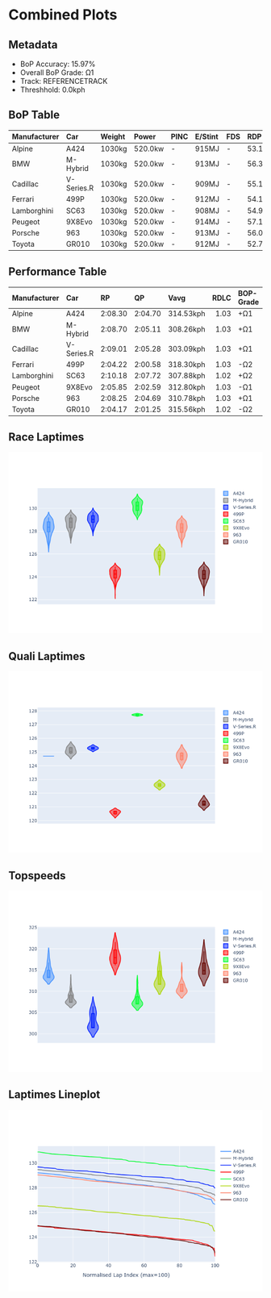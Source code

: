# Combined Plots

## Metadata

- BoP Accuracy: 15.97%
- Overall BoP Grade: Ω1
- Track: REFERENCETRACK
- Threshhold: 0.0kph

## BoP Table
| Manufacturer   | Car        | Weight   | Power   | PINC   | E/Stint   | FDS   | RDP    | QDP    | TDP    |
|:---------------|:-----------|:---------|:--------|:-------|:----------|:------|:-------|:-------|:-------|
| Alpine         | A424       | 1030kg   | 520.0kw | -      | 915MJ     | -     | 53.15% | 33.33% | 3.76%  |
| BMW            | M-Hybrid   | 1030kg   | 520.0kw | -      | 913MJ     | -     | 56.32% | 71.43% | 11.52% |
| Cadillac       | V-Series.R | 1030kg   | 520.0kw | -      | 909MJ     | -     | 55.19% | 66.67% | 11.71% |
| Ferrari        | 499P       | 1030kg   | 520.0kw | -      | 912MJ     | -     | 54.16% | 42.86% | 3.90%  |
| Lamborghini    | SC63       | 1030kg   | 520.0kw | -      | 908MJ     | -     | 54.95% | 66.67% | 9.28%  |
| Peugeot        | 9X8Evo     | 1030kg   | 520.0kw | -      | 914MJ     | -     | 57.10% | 50.00% | 4.59%  |
| Porsche        | 963        | 1030kg   | 520.0kw | -      | 913MJ     | -     | 56.05% | 37.50% | 1.93%  |
| Toyota         | GR010      | 1030kg   | 520.0kw | -      | 912MJ     | -     | 52.75% | 75.00% | 2.01%  |

## Performance Table
| Manufacturer   | Car        | RP      | QP      | Vavg      |   RDLC | BOP-Grade   | Match   |
|:---------------|:-----------|:--------|:--------|:----------|-------:|:------------|:--------|
| Alpine         | A424       | 2:08.30 | 2:04.70 | 314.53kph |   1.03 | +Ω1         | 34.54%  |
| BMW            | M-Hybrid   | 2:08.70 | 2:05.11 | 308.26kph |   1.03 | +Ω1         | 13.17%  |
| Cadillac       | V-Series.R | 2:09.01 | 2:05.28 | 303.09kph |   1.03 | +Ω1         | 0.99%   |
| Ferrari        | 499P       | 2:04.22 | 2:00.58 | 318.30kph |   1.03 | -Ω2         | 0.00%   |
| Lamborghini    | SC63       | 2:10.18 | 2:07.72 | 307.88kph |   1.02 | +Ω2         | 0.00%   |
| Peugeot        | 9X8Evo     | 2:05.85 | 2:02.59 | 312.80kph |   1.03 | -Ω1         | 44.51%  |
| Porsche        | 963        | 2:08.25 | 2:04.69 | 310.78kph |   1.03 | +Ω1         | 34.52%  |
| Toyota         | GR010      | 2:04.17 | 2:01.25 | 315.56kph |   1.02 | -Ω2         | 0.00%   |

## Race Laptimes
![Race Laptimes](images/race_violin.png)

## Quali Laptimes
![Quali Laptimes](images/quali_violin.png)

## Topspeeds
![Topspeeds](images/topspeed_violin.png)

## Laptimes Lineplot
![Laptimes Lineplot](images/laptime_line.png)

